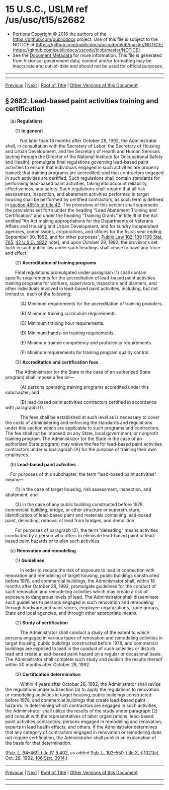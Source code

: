 ---
---

# 15 U.S.C., USLM ref /us/usc/t15/s2682

* Portions Copyright © 2016 the authors of the https://github.com/publicdocs project.
  Use of this file is subject to the NOTICE at [https://github.com/publicdocs/uscode/blob/master/NOTICE](https://github.com/publicdocs/uscode/blob/master/NOTICE)
* See the [Document Metadata](././../../../../..//README.md) for more information.
  This file is generated from historical government data; content and/or formatting may be inaccurate and out-of-date and should not be used for official purposes.

----------
----------

[Previous](./../../../../..//us/usc/t15/ch53/schIV/m__us_usc_t15_s2681.md) | [Next](./../../../../..//us/usc/t15/ch53/schIV/m__us_usc_t15_s2683.md) | [Root of Title](./../../../../../) | [Other Versions of this Document](https://publicdocs.github.io/go/links?ns=uslm&ref=%2Fus%2Fusc%2Ft15%2Fs2682)

## § 2682. Lead-based paint activities training and certification

    (a) __Regulations__ 

        (1) __In general__ 

            Not later than 18 months after October 28, 1992, the Administrator shall, in consultation with the Secretary of Labor, the Secretary of Housing and Urban Development, and the Secretary of Health and Human Services (acting through the Director of the National Institute for Occupational Safety and Health), promulgate final regulations governing lead-based paint activities to ensure that individuals engaged in such activities are properly trained; that training programs are accredited; and that contractors engaged in such activities are certified. Such regulations shall contain standards for performing lead-based paint activities, taking into account reliability, effectiveness, and safety. Such regulations shall require that all risk assessment, inspection, and abatement activities performed in target housing shall be performed by certified contractors, as such term is defined in [section 4851b of title 42][/us/usc/t42/s4851b]. The provisions of this section shall supersede the provisions set forth under the heading “Lead Abatement Training and Certification” and under the heading “Training Grants” in title III of the Act entitled “An Act making appropriations for the Departments of Veterans Affairs and Housing and Urban Development, and for sundry independent agencies, commissions, corporations, and offices for the fiscal year ending September 30, 1992, and for other purposes”, [Public Law 102–139][/us/pl/102/139] \[[105 Stat. 765][/us/stat/105/765], [42 U.S.C. 4822][/us/usc/t42/s4822] note\], and upon October 28, 1992, the provisions set forth in such public law under such headings shall cease to have any force and effect.

        (2) __Accreditation of training programs__ 

        Final regulations promulgated under paragraph (1) shall contain specific requirements for the accreditation of lead-based paint activities training programs for workers, supervisors, inspectors and planners, and other individuals involved in lead-based paint activities, including, but not limited to, each of the following:

            (A) Minimum requirements for the accreditation of training providers.

            (B) Minimum training curriculum requirements.

            (C) Minimum training hour requirements.

            (D) Minimum hands-on training requirements.

            (E) Minimum trainee competency and proficiency requirements.

            (F) Minimum requirements for training program quality control.

        (3) __Accreditation and certification fees__ 

        The Administrator (or the State in the case of an authorized State program) shall impose a fee on—

            (A) persons operating training programs accredited under this subchapter; and

            (B) lead-based paint activities contractors certified in accordance with paragraph (1).

            The fees shall be established at such level as is necessary to cover the costs of administering and enforcing the standards and regulations under this section which are applicable to such programs and contractors. The fee shall not be imposed on any State, local government, or nonprofit training program. The Administrator (or the State in the case of an authorized State program) may waive the fee for lead-based paint activities contractors under subparagraph (A) for the purpose of training their own employees.

    (b) __Lead-based paint activities__ 

    For purposes of this subchapter, the term “lead-based paint activities” means—

        (1) in the case of target housing, risk assessment, inspection, and abatement; and

        (2) in the case of any public building constructed before 1978, commercial building, bridge, or other structure or superstructure, identification of lead-based paint and materials containing lead-based paint, deleading, removal of lead from bridges, and demolition.

        For purposes of paragraph (2), the term “deleading” means activities conducted by a person who offers to eliminate lead-based paint or lead-based paint hazards or to plan such activities.

    (c) __Renovation and remodeling__ 

        (1) __Guidelines__ 

            In order to reduce the risk of exposure to lead in connection with renovation and remodeling of target housing, public buildings constructed before 1978, and commercial buildings, the Administrator shall, within 18 months after October 28, 1992, promulgate guidelines for the conduct of such renovation and remodeling activities which may create a risk of exposure to dangerous levels of lead. The Administrator shall disseminate such guidelines to persons engaged in such renovation and remodeling through hardware and paint stores, employee organizations, trade groups, State and local agencies, and through other appropriate means.

        (2) __Study of certification__ 

            The Administrator shall conduct a study of the extent to which persons engaged in various types of renovation and remodeling activities in target housing, public buildings constructed before 1978, and commercial buildings are exposed to lead in the conduct of such activities or disturb lead and create a lead-based paint hazard on a regular or occasional basis. The Administrator shall complete such study and publish the results thereof within 30 months after October 28, 1992.

        (3) __Certification determination__ 

            Within 4 years after October 28, 1992, the Administrator shall revise the regulations under subsection (a) to apply the regulations to renovation or remodeling activities in target housing, public buildings constructed before 1978, and commercial buildings that create lead-based paint hazards. In determining which contractors are engaged in such activities, the Administrator shall utilize the results of the study under paragraph (2) and consult with the representatives of labor organizations, lead-based paint activities contractors, persons engaged in remodeling and renovation, experts in lead health effects, and others. If the Administrator determines that any category of contractors engaged in renovation or remodeling does not require certification, the Administrator shall publish an explanation of the basis for that determination.

([Pub. L. 94–469, title IV, § 402][/us/pl/94/469/s402], as added [Pub. L. 102–550, title X, § 1021(a)][/us/pl/102/550/s1021/a], Oct. 28, 1992, [106 Stat. 3914][/us/stat/106/3914].)

----------

[Previous](./../../../../..//us/usc/t15/ch53/schIV/m__us_usc_t15_s2681.md) | [Next](./../../../../..//us/usc/t15/ch53/schIV/m__us_usc_t15_s2683.md) | [Root of Title](./../../../../../) | [Other Versions of this Document](https://publicdocs.github.io/go/links?ns=uslm&ref=%2Fus%2Fusc%2Ft15%2Fs2682)

----------
----------

[/us/usc/t42/s4851b]: https://publicdocs.github.io/go/links?ns=uslm&ref=%2Fus%2Fusc%2Ft42%2Fs4851b
[/us/pl/102/139]: https://publicdocs.github.io/go/links?ns=uslm&ref=%2Fus%2Fpl%2F102%2F139
[/us/stat/105/765]: https://publicdocs.github.io/go/links?ns=uslm&ref=%2Fus%2Fstat%2F105%2F765
[/us/usc/t42/s4822]: https://publicdocs.github.io/go/links?ns=uslm&ref=%2Fus%2Fusc%2Ft42%2Fs4822
[/us/pl/94/469/s402]: https://publicdocs.github.io/go/links?ns=uslm&ref=%2Fus%2Fpl%2F94%2F469%2Fs402
[/us/pl/102/550/s1021/a]: https://publicdocs.github.io/go/links?ns=uslm&ref=%2Fus%2Fpl%2F102%2F550%2Fs1021%2Fa
[/us/stat/106/3914]: https://publicdocs.github.io/go/links?ns=uslm&ref=%2Fus%2Fstat%2F106%2F3914


